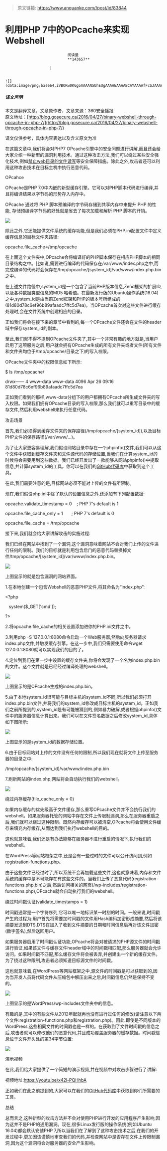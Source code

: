 > 原文链接: https://www.anquanke.com//post/id/83844 


# 利用PHP 7中的OPcache来实现Webshell


                                阅读量   
                                **143657**
                            
                        |
                        
                                                                                                                                    ![](data:image/png;base64,iVBORw0KGgoAAAANSUhEUgAAAAEAAAABCAYAAAAfFcSJAAAAAXNSR0IArs4c6QAAAARnQU1BAACxjwv8YQUAAAAJcEhZcwAADsQAAA7EAZUrDhsAAAANSURBVBhXYzh8+PB/AAffA0nNPuCLAAAAAElFTkSuQmCC)
                                                                                            



##### 译文声明

本文是翻译文章，文章原作者，文章来源：360安全播报
                                <br>原文地址：[http://blog.gosecure.ca/2016/04/27/binary-webshell-through-opcache-in-php-7/](http://blog.gosecure.ca/2016/04/27/binary-webshell-through-opcache-in-php-7/)

译文仅供参考，具体内容表达以及含义原文为准

在这篇文章中,我们将会对PHP7 OPcache引擎中的安全问题进行讲解,而且还会给大家介绍一种新型的漏洞利用技术。通过这种攻击方法,我们可以绕过某些安全强化技术,例如[禁止web目录的文件读写](http://www.cyberciti.biz/tips/php-security-best-practices-tutorial.html)等安全保障措施。除此之外,攻击者还可以利用这种攻击技术在目标主机中执行恶意代码。<br>

OPcahce

OPcache是PHP 7.0中内嵌的新型缓存引擎。它可以对PHP脚本代码进行编译,并且将编译结果以字节码的形势存入内存中。

OPcache 通过将 PHP 脚本预编译的字节码存储到共享内存中来提升 PHP 的性能, 存储预编译字节码的好处就是省去了每次加载和解析 PHP 脚本的开销。



[![](https://p4.ssl.qhimg.com/t0165a739e4f4503d00.png)](https://p4.ssl.qhimg.com/t0165a739e4f4503d00.png)

除此之外,它还能提供文件系统的缓存功能,但是我们必须在PHP.ini配置文件中定义缓存信息的目标文件夹路径:

opcache.file_cache=/tmp/opcache

在上面这个文件夹中,OPcache会将编译好的PHP脚本保存在相应PHP脚本的相同目录结构之中。比如说,需要进行编译的代码保存在/var/www/index.php之中,而完成编译的代码将会保存在/tmp/opcache/[system_id]/var/www/index.php.bin之中。

在上述文件路径中,system_id是一个包含了当前PHP版本信息,Zend框架的扩展ID,以及各种数据类型信息的MD5 哈希值。在最新发行版的Ubuntu操作系统(16.04)之中,system_id是由当前Zend框架和PHP的版本号所组成的(81d80d78c6ef96b89afaadc7ffc5d7ea)。当OPcache首次对这些文件进行缓存处理时,会在文件系统中创建相应的目录。

正如我们将会在接下来的章节中看到的,每一个OPcache文件还会在文件的header域中保存system_id的副本。

至此,我们就不得不提到OPcache文件夹了,其中一个非常有趣的地方就是,当用户启用了这项服务之后,用户就会拥有OPcache生成的所有文件夹或者文件(所有文件和文件夹均位于/tmp/opcache/目录之下)的写入权限。

OPcache文件夹中的权限信息如下所示:

$ ls /tmp/opcache/

drwx—— 4 www-data www-data 4096 Apr 26 09:16 81d80d78c6ef96b89afaadc7ffc5d7ea

正如我们看到的那样,www-data分组下的用户都拥有OPcache所生成文件夹的写入权限。如果我们拥有OPcache目录的写入权限,那么我们就可以重写目录中的缓存文件,然后利用webshell来执行任意代码。

攻击场景

首先,我们必须得到缓存文件夹的保存路径(/tmp/opcache/[system_id]),以及目标PHP文件的保存路径(/var/www/…)。

为了让大家更容易理解,我们假设网站目录中存在一个phpinfo()文件,我们可以从这个文件中获取到缓存文件夹和文件源代码的存储位置,当我们在计算system_id的时候将会需要用到这些数据。我们已经开发出了一款能够从网站phpinfo()中提取信息,并计算system_id的工具。你可以在我们的[GitHub代码库](https://github.com/GoSecure/php7-opcache-override)中获取到这个工具。

在此,我们需要注意的是,目标网站必须不能对上传的文件有所限制。

现在,我们假设php.ini中除了默认的设置信息之外,还添加有下列配置数据:

opcache.validate_timestamp = 0    ; PHP 7's default is 1

opcache.file_cache_only = 1       ; PHP 7's default is 0

opcache.file_cache = /tmp/opcache

接下来,我们就会给大家讲解攻击的实施过程:

我们已经在网站中找到了一个漏洞,这个漏洞意味着网站不会对我们上传的文件进行任何的限制。我们的目标就是利用包含后门的恶意代码替换掉文件/tmp/opcache/[system_id]/var/www/index.php.bin。



[![](https://p4.ssl.qhimg.com/t01a674691d39bd9194.png)](https://p4.ssl.qhimg.com/t01a674691d39bd9194.png)

上图显示的就是包含漏洞的网站界面。

1.在本地创建一个包含Webshell的恶意PHP文件,将其命名为“index.php”:

&lt;?php

   system($_GET['cmd']);

?&gt;

2.将opcache.file_cache的相关设置添加进你的PHP.ini文件之中。

3.利用php –S 127.0.0.1:8080命令启动一个Web服务器,然后向服务器请求index.php文件,并触发缓存引擎。在这一步中,我们只需要使用命令wget 127.0.0.1:8080就可以实现我们的目的了。

4.定位到我们在第一步中设置的缓存文件夹,你将会发现了一个名为index.php.bin的文件。这个文件就是已经经过编译处理的webshell。



[![](https://p4.ssl.qhimg.com/t017c03b0a1e9411c33.png)](https://p4.ssl.qhimg.com/t017c03b0a1e9411c33.png)

上图显示的是OPcache生成的index.php.bin。

5.由于本地system_id很可能与目标主机的system_id不同,所以我们必须打开index.php.bin文件,并将我们的system_id修改成目标主机的system_id。正如我们之前所提到的,system_id是有可能被猜到的,例如暴力破解,或者根据phpinfo()文件中的服务器信息计算出来。我们可以在文件签名数据之后修改system_id,具体如下图所示:



[![](https://p5.ssl.qhimg.com/t01e01c781cd06c9537.png)](https://p5.ssl.qhimg.com/t01e01c781cd06c9537.png)

上图显示的是system_id的数据存储位置。

6.由于目标网站对上传的文件没有任何的限制,所以我们现在就将文件上传至服务器的目录之中:

/tmp/opcache/[system_id]/var/www/index.php.bin

7.刷新网站的index.php,网站将会自动执行我们的webshell。



[![](https://p3.ssl.qhimg.com/t0132bfcba6e8455a6a.png)](https://p3.ssl.qhimg.com/t0132bfcba6e8455a6a.png)

绕过内存缓存(file_cache_only = 0)

如果内存缓存的优先级高于文件缓存,那么重写OPcache文件并不会执行我们的webshell。如果服务器托管的网站中存在文件上传限制漏洞,那么在服务器重启之后,我们就可以绕过这种限制。既然内存缓存可以被清空,OPcache将会使用文件缓存来填充内存缓存,从而达到我们执行webshell的目的。

这也就意味着,我们还是有办法能够在服务器不进行重启的情况下,执行我们的webshell。

在WordPress等网站框架之中,还是会有一些过时的文件可以公开访问到,例如[registration-functions.php](https://github.com/WordPress/WordPress/blob/703d5bdc8deb17781e9c6d8f0dd7e2c6b6353885/wp-includes/registration-functions.php)。

由于这些文件已经过时了,所以系统不会再加载这些文件,这也就意味着,内存和文件系统的缓存中是不可能存在有这些文件的。当我们上传了恶意代码(registration-functions.php.bin)之后,然后访问相关的网页(/wp-includes/registration-functions.php),OPcache就会自动执行我们的webshell。

绕过时间戳认证(validate_timestamps = 1)

时间戳通常是一个字符序列,它可以唯一地标识某一时刻的时间。一般来说,时间戳产生的过程为:用户首先将需要加时间戳的文件用Hash编码加密形成摘要,然后将该摘要发送到DTS,DTS在加入了收到文件摘要的日期和时间信息后再对该文件加密(数字签名),然后送回用户。

如果服务器启用了时间戳认证功能,OPcache将会对被请求的PHP源文件的时间戳进行验证,如果该文件与缓存文件header域中的时间戳相匹配,那么服务器就会允许访问。如果时间戳不匹配,那么缓存文件将会被丢弃,并创建出一个新的缓存文件。为了绕过这种限制,攻击者必须知道目标源文件的时间戳。

这也就意味着,在WordPress等网站框架之中,源文件的时间戳是可以获取到的,因为当开发人员将代码文件从压缩包中解压出来之后,时间戳信息仍然是保持不变的。



[![](https://p1.ssl.qhimg.com/t01c13058709e314202.png)](https://p1.ssl.qhimg.com/t01c13058709e314202.png)

上图显示的是WordPress/wp-includes文件夹中的信息。

有趣的是,其中的有些文件从2012年起就再也没有进行过任何的修改(请注意以下两个文件:registration-functions.php和registration.php)。因此,即使是不同版本的WordPress,这些相同文件的时间戳也是一样的。在获取到了文件时间戳的信息之后,攻击者就可以修改他们的恶意代码,并且成功覆盖服务器的缓存数据。时间戳信息位于文件开头处的第34字节位置:



[![](https://p4.ssl.qhimg.com/t0124ed000b9a55ec8b.png)](https://p4.ssl.qhimg.com/t0124ed000b9a55ec8b.png)

演示视频

在此,我们给大家提供了一个简短的演示视频,并在视频中对攻击步骤进行了讲解:

视频地址:https://youtu.be/x42l-PQHhbA

正如我们在此之前提到的,大家可以在我们的[GitHub代码库](https://github.com/GoSecure/php7-opcache-override)中获取到你们所需要的工具。

总结

总而言之,这种新型的攻击方法并不会对使用PHP进行开发的应用程序产生影响,因为这并不是PHP的通用漏洞。现在,很多Linux发行版的操作系统(例如Ubuntu 16.04)都会默认安装PHP 7,所以当我们在了解到了这种攻击技术之后,在我们的开发过程中,更加因该谨慎地审查我们的代码,并检查网站中是否存在文件上传限制漏洞,因为这个漏洞将会对服务器的安全产生影响。
